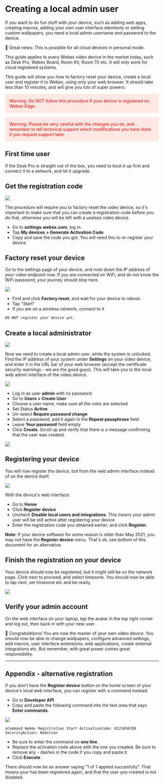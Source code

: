 # Creating a local admin user

If you want to do fun stuff with your device, such as adding web apps, creating macros, adding your own user interface elemtents or setting custom wallpapers, you need a local admin username and password to the device.

🎉 Great news: This is possible for all cloud devices in personal mode.

This guide applies to every Webex video device in the market today, such as Desk Pro, Webex Board, Room Kit, Room 70 etc. It will only work for cloud registered systems.

This guide will show you how to factory reset your device, create a local user and register it to Webex, using only your web browser. It should take less than 10 minutes, and will give you lots of super powers.

<div style="color: red; background: #ffe8e3; padding: 1em">
Warning: Do NOT follow this procedure if your device is registered on Webex Edge.
</div>

<div style="color: red; background: #ffe8e3; margin-top: 1em; padding: 1em">
Warning: Please be very careful with the changes you do, and remember to tell technical support which modifications you have done if you request support later.
</div>

## First time user

If the Desk Pro is straight out of the box, you need to boot it up first and connect it to a network, and let it upgrade.

## Get the registration code

<img src="/docs/images/localadmin/registration-code.png" />

The procedure will require you to factory reset the video device, so it's important to make sure that you can create a registration code before you do that, otherwise you will be left with a useless video device.

* Go to **settings.webex.com**, log in.
* Tap **My devices > Generate Activation Code**
* Copy and save the code you got. You will need this to re-register your device.

## Factory reset your device

Go to the settings page of your device, and note down the IP address of your video endpoint now. If you are connected on WiFi, and do not know the WiFi password, your journey should stop here.

<img src="/docs/images/localadmin/factory-reset.png" />

* Find and click **Factory reset**, and wait for your device to reboot.
* Tap "Start"
* If you are on a wireless network, connect to it

```alert
DO NOT register your device yet.
```

## Create a local administrator

<img src="/docs/images/localadmin/network-settings.png" />

Now we need to create a local admin user, while the system is unlocked. Find the IP address of your system under **Settings** on your video device, and enter it in the URL bar of your web browser (accept the certificate security warnings - we are the good guys). This will take you to the local web admin interface of the video device.

<img src="/docs/images/localadmin/login-vega.png" />

* Log in as user **admin** with no password.
* Go to **Users > Create User**
* Choose a user name, make sure all the roles are selected
* Set Status **Active**
* Un-select **Require password change**
* Select a password, add it again in the **Repeat passphrase** field
* Leave **Your password** field empty
* Click **Create**. Scroll up and verify that there is a message confirming that the user was created.

<img src="/docs/images/localadmin/create-user.png" />

## Registering your device

You will now register the device, but from the web admin interface instead of on the device itself.

<img src="/docs/images/localadmin/register-webex.png" />


With the device's web interface:

* Go to **Home**
* Click **Register device**
* Uncheck **Disable local users and integrations**. This means your admin user will be still active after registering your device
* Enter the registration code you obtained earlier, and click **Register**.

**Note:** If your device software for some reason is older than May 2021, you may not have the **Register device** menu. That's ok, see bottom of this document for an alternative.

## Finish the registration on your device

Your device should now be registered, but it might still be on the network page. Click next to proceed, and select timezone. You should now be able to tap next, set timezone etc and be ready.

<img src="/docs/images/localadmin/setup-done.png" />

## Verify your admin account

On the web interface on your laptop, tap the avatar in the top right corner and log out, then back in with your new user.

🥳 Congratulations! You are now the master of your own video device. You should now be able to change wallpapers, configure advanced settings, add macros, user interface extensions, web applications, create external integrations etc. But remember, with great power comes great responsibility.

---

## Appendix - alternative registration

If you don't have the **Register device** button on the home screen of your device's local web interface, you can register with a command instead:

* Go to **Developer API**
* Copy and paste the following command into the text area that says **Enter commands**.

<img src="/docs/images/localadmin/register-code.png" />


```
xCommand Webex Registration Start ActivationCode: 0123456789 SecurityAction: NoAction
```

* Be sure to enter the command on **one line**.
* Replace the activation code above with the one you created. Be sure to remove any - dashes in the code if you copy and paste it.
* Click **Execute**

There should now be an answer saying "1 of 1 applied succesfully".
That means your has been registered again, and that the user you created is not disabled.

